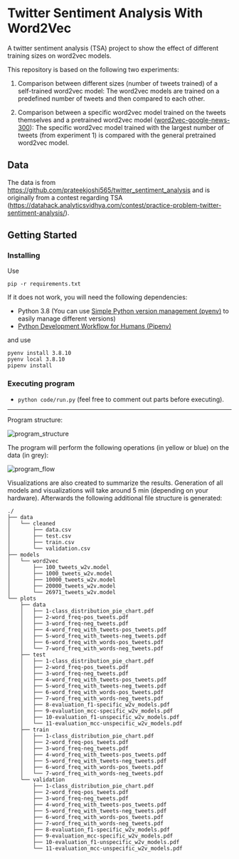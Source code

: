# Twitter Sentiment Analysis With Word2Vec

A twitter sentiment analysis (TSA) project to show the effect of different training sizes on word2vec models.

This repository is based on the following two experiments:

1. Comparison between different sizes (number of tweets trained) of a self-trained word2vec model:
The word2vec models are trained on a predefined number of tweets and then compared to each other.

2. Comparison between a specific word2vec model trained on the tweets themselves and a pretrained word2vec model ([word2vec-google-news-300](https://code.google.com/archive/p/word2vec/)):
The specific word2vec model trained with the largest number of tweets (from experiment 1) is compared with the general pretrained word2vec model.

## Data

The data is from https://github.com/prateekjoshi565/twitter_sentiment_analysis and is originally from a contest regarding TSA (https://datahack.analyticsvidhya.com/contest/practice-problem-twitter-sentiment-analysis/).

## Getting Started

### Installing

Use 

```
pip -r requirements.txt
```

If it does not work, you will need the following dependencies:
- Python 3.8 (You can use [Simple Python version management (pyenv)](https://github.com/pyenv/pyenv) to easily manage different versions)
- [Python Development Workflow for Humans (Pipenv)](https://pipenv.pypa.io)

and use

```
pyenv install 3.8.10
pyenv local 3.8.10
pipenv install
```

### Executing program

- `python code/run.py` (feel free to comment out parts before executing).

---

Program structure:

![program_structure](https://github.com/creativeDev6/twitter_sentiment_analysis_with_word2vec/assets/15360459/c9583149-fc6a-4b72-94d3-58b73ae37beb)

The program will perform the following operations (in yellow or blue) on the data (in grey):

![program_flow](https://github.com/creativeDev6/twitter_sentiment_analysis_with_word2vec/assets/15360459/043d4a48-63f1-4558-bb6a-c6221f685357)

Visualizations are also created to summarize the results. Generation of all models and visualizations will take around 5 min (depending on your hardware).
Afterwards the following additional file structure is generated:

```
./
├── data
│   └── cleaned
│       ├── data.csv
│       ├── test.csv
│       ├── train.csv
│       └── validation.csv
├── models
│   └── word2vec
│       ├── 100_tweets_w2v.model
│       ├── 1000_tweets_w2v.model
│       ├── 10000_tweets_w2v.model
│       ├── 20000_tweets_w2v.model
│       └── 26971_tweets_w2v.model
└── plots
    ├── data
    │   ├── 1-class_distribution_pie_chart.pdf
    │   ├── 2-word_freq-pos_tweets.pdf
    │   ├── 3-word_freq-neg_tweets.pdf
    │   ├── 4-word_freq_with_tweets-pos_tweets.pdf
    │   ├── 5-word_freq_with_tweets-neg_tweets.pdf
    │   ├── 6-word_freq_with_words-pos_tweets.pdf
    │   └── 7-word_freq_with_words-neg_tweets.pdf
    ├── test
    │   ├── 1-class_distribution_pie_chart.pdf
    │   ├── 2-word_freq-pos_tweets.pdf
    │   ├── 3-word_freq-neg_tweets.pdf
    │   ├── 4-word_freq_with_tweets-pos_tweets.pdf
    │   ├── 5-word_freq_with_tweets-neg_tweets.pdf
    │   ├── 6-word_freq_with_words-pos_tweets.pdf
    │   ├── 7-word_freq_with_words-neg_tweets.pdf
    │   ├── 8-evaluation_f1-specific_w2v_models.pdf
    │   ├── 9-evaluation_mcc-specific_w2v_models.pdf
    │   ├── 10-evaluation_f1-unspecific_w2v_models.pdf
    │   └── 11-evaluation_mcc-unspecific_w2v_models.pdf
    ├── train
    │   ├── 1-class_distribution_pie_chart.pdf
    │   ├── 2-word_freq-pos_tweets.pdf
    │   ├── 3-word_freq-neg_tweets.pdf
    │   ├── 4-word_freq_with_tweets-pos_tweets.pdf
    │   ├── 5-word_freq_with_tweets-neg_tweets.pdf
    │   ├── 6-word_freq_with_words-pos_tweets.pdf
    │   └── 7-word_freq_with_words-neg_tweets.pdf
    └── validation
        ├── 1-class_distribution_pie_chart.pdf
        ├── 2-word_freq-pos_tweets.pdf
        ├── 3-word_freq-neg_tweets.pdf
        ├── 4-word_freq_with_tweets-pos_tweets.pdf
        ├── 5-word_freq_with_tweets-neg_tweets.pdf
        ├── 6-word_freq_with_words-pos_tweets.pdf
        ├── 7-word_freq_with_words-neg_tweets.pdf
        ├── 8-evaluation_f1-specific_w2v_models.pdf
        ├── 9-evaluation_mcc-specific_w2v_models.pdf
        ├── 10-evaluation_f1-unspecific_w2v_models.pdf
        └── 11-evaluation_mcc-unspecific_w2v_models.pdf
```
